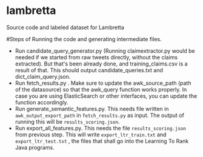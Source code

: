 # lambretta
Source code and labeled dataset for Lambretta

#Steps of Running the code and generating intermediate files.

- Run candidate_query_generator.py  (Running claimextractor.py would be needed if we started from raw tweets directly, without the claims extracted). But that's been already done, and training_claims.csv is a result of that. This should output candidate_queries.txt and dict_claim_query.json.
- Run fetch_results.py . Make sure to update the awk_source_path (path of the datasource) so that the awk_query function works properly. In case you are using ElasticSearch or other interfaces, you can update the function accordingly.
- Run generate_semantic_features.py. This needs file written in `awk_output_export_path` in `fetch_results.py` as input. The output of running this will be `results_scoring.json`.
- Run export_all_features.py. This needs the file `results_scoring.json` from previous step. This will write `export_ltr_train.txt` and `export_ltr_test.txt` , the files that shall go into the Learning To Rank Java programs.
